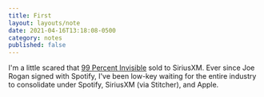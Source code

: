 ```yaml
---
title: First
layout: layouts/note
date: 2021-04-16T13:18:08-0500
category: notes
published: false
---
```

I'm a little scared that [99 Percent Invisible](https://99percentinvisible.org/) sold to SiriusXM. Ever since Joe Rogan signed with Spotify, I've been low-key waiting for the entire industry to consolidate under Spotify, SiriusXM (via Stitcher), and Apple.